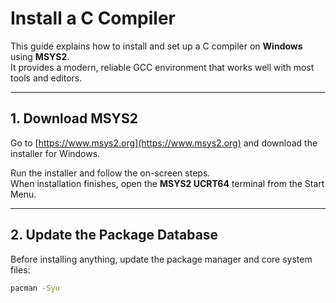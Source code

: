 # Install a C Compiler 

This guide explains how to install and set up a C compiler on **Windows** using **MSYS2**.  
It provides a modern, reliable GCC environment that works well with most tools and editors.

---

## 1. Download MSYS2

Go to [https://www.msys2.org](https://www.msys2.org) and download the installer for Windows.

Run the installer and follow the on-screen steps.  
When installation finishes, open the **MSYS2 UCRT64** terminal from the Start Menu.

---

## 2. Update the Package Database

Before installing anything, update the package manager and core system files:

```bash
pacman -Syu
